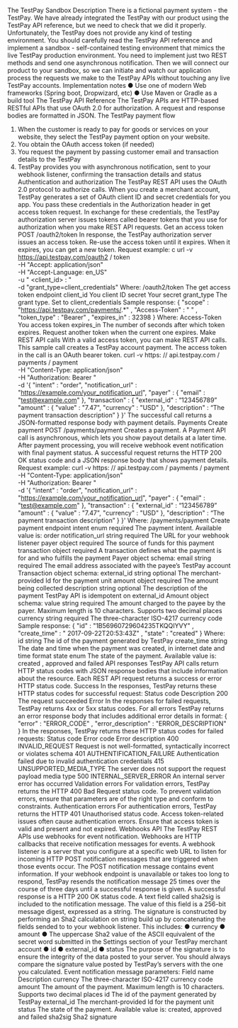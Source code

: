 The TestPay Sandbox
Description
There is a fictional payment system - the TestPay. We have already integrated the
TestPay with our product using the TestPay API reference, but we need to check that we did it
properly. Unfortunately, the TestPay does not provide any kind of testing environment.
You should carefully read the TestPay API reference and implement a sandbox - self-contained
testing environment that mimics the live TestPay production environment. You need to
implement just two REST methods and send one asynchronous notification.
Then we will connect our product to your sandbox, so we can initiate and watch our application
process the requests we make to the TestPay APIs without touching any live TestPay accounts.
Implementation notes
● Use one of modern Web frameworks (Spring boot, Dropwizard, etc)
● Use Maven or Gradle as a build tool
The TestPay API Reference
The TestPay APIs are HTTP-based RESTful APIs that use OAuth 2.0 for authorization. A
request and response bodies are formatted in JSON.
The TestPay payment flow
1. When the customer is ready to pay for goods or services on your website, they select the
TestPay payment option on your website.
2. You obtain the OAuth access token (if needed)
3. You request the payment by passing customer email and transaction details to the
TestPay
4. TestPay provides you with asynchronous notification, sent to your webhook listener,
confirming the transaction details and status
Authentication and authorization
The TestPay REST API uses the OAuth 2.0 protocol to authorize calls. When you create a
merchant account, TestPay generates a set of OAuth client ID and secret credentials for you
app. You pass these credentials in the Authorization header in get access token request.
In exchange for these credentials, the TestPay authorization server issues tokens called bearer
tokens that you use for authorization when you make REST API requests.
Get an access token
POST /oauth2/token
In response, the TestPay authorization server issues an access token. Re-use the access token
until it expires. When it expires, you can get a new token.
Request example:
c url -v https://api.testpay.com/oauth2 / token \
-H "Accept: application/json" \
-H "Accept-Language: en_US" \
-u " <client_id> : <secret> " \
-d "grant_type=client_credentials"
Where:
/oauth2/token The get access token endpoint
client_id You client ID
secret Your secret
grant_type The grant type. Set to client_credentials
Sample response:
{
"scope" : "https://api.testpay.com/payments/.*" ,
"Access-Token" : " <Access-Token> " ,
"token_type" : "Bearer" ,
"expires_in" : 32398
}
Where:
Access-Token You access token
expires_in The number of seconds after which token expires. Request another token
when the current one expires.
Make REST API calls
With a valid access token, you can make REST API calls.
This sample call creates a TestPay account payment. The access token in the call is an OAuth
bearer token.
curl -v https: // api.testpay.com / payments / payment \
-H "Content-Type: application/json" \
-H "Authorization: Bearer <Access-Token> " \
-d '{
"intent" : "order",
"notification_url" : "https://example.com/your_notification_url",
"payer" : {
"email" : "test@example.com"
},
"transaction" : {
"external_id" : “123456789”
"amount" : {
"value" : "7.47",
"currency" : "USD"
},
"description" : “The payment transaction description”
}
}'
The successful call returns a JSON-formatted response body with payment details.
Payments
Create payment
POST /payments/payment
Creates a payment. A Payment API call is asynchronous, which lets you show payout details at
a later time. After payment processing, you will receive webhook event notification with final
payment status.
A successful request returns the HTTP 200 OK status code and a JSON response body that
shows payment details.
Request example:
curl -v https: // api.testpay.com / payments / payment \
-H "Content-Type: application/json" \
-H "Authorization: Bearer <Access-Token> " \
-d '{
"intent" : "order",
"notification_url" : "https://example.com/your_notification_url",
"payer" : {
"email" : "test@example.com"
},
"transaction" : {
"external_id" : “123456789”
"amount" : {
"value" : "7.47",
"currency" : "USD"
},
"description" : “The payment transaction description”
}
}'
Where:
/payments/payment Create payment endpoint
intent enum required The payment intent. Available value is: order
notification_url string required The URL for your webhook listener
payer object required The source of funds for this payment
transaction object required A transaction defines what the payment is for and
who fulfills the payment
Payer object schema:
email string required The email address associated with the payee’s TestPay account
Transaction object schema:
external_id string optional The merchant-provided Id for the payment unit
amount object required The amount being collected
description string optional The description of the payment
TestPay API is idempotent on external_id
Amount object schema:
value string required The amount charged to the payee by the payer. Maximum length
is 10 characters. Supports two decimal places
currency string required The three-character ISO-4217 currency code
Sample response:
{
"id" : "1B56960729604235TKQQIYVY" ,
"create_time" : " 2017-09-22T20:53:43Z" ,
"state" : "created"
}
Where:
id string The id of the payment generated by TestPay
create_time string The date and time when the payment was created, in internet date
and time format
state enum The state of the payment. Available value is: created , approved and
failed
API responses
TestPay API calls return HTTP status codes with JSON response bodies that include
information about the resource. Each REST API request returns a success or error HTTP status
code.
Success
In the responses, TestPay returns these HTTP status codes for successful request:
Status code Description
200 The request succeeded
Error
In the responses for failed requests, TestPay returns 4xx or 5xx status codes.
For all errors TestPay returns an error response body that includes additional error details in
format:
{
"error" : "ERROR_CODE" ,
"error_description" : "ERROR_DESCRIPTION"
}
In the responses, TestPay returns these HTTP status codes for failed requests:
Status code Error code Error description
400 INVALID_REQUEST Request is not well-formatted,
syntactically incorrect or violates schema
401 AUTHENTIFICATION_FAILURE Authentication failed due to invalid
authentication credentials
415 UNSUPPORTED_MEDIA_TYPE The server does not support the request
payload media type
500 INTERNAL_SERVER_ERROR An internal server error has occurred
Validation errors
For validation errors, TestPay returns the HTTP 400 Bad Request status code. To prevent
validation errors, ensure that parameters are of the right type and conform to constraints.
Authentication errors
For authentication errors, TestPay returns the HTTP 401 Unauthorised status code. Access
token-related issues often cause authentication errors. Ensure that access token is valid and
present and not expired.
Webhooks API
The TestPay REST APIs use webhooks for event notification. Webhooks are HTTP callbacks
that receive notification messages for events.
A webhook listener is a server that you configure at a specific web URL to listen for incoming
HTTP POST notification messages that are triggered when those events occur.
The POST notification message contains event information. If your webhook endpoint is
unavailable or takes too long to respond, TestPay resends the notification message 25 times
over the course of three days until a successful response is given. A successful response is a
HTTP 200 OK status code.
A text field called sha2sig is included to the notification message. The value of this field is a
256-bit message digest, expressed as a string. The signature is constructed by performing an
Sha2 calculation on string build up by concatenating the fields sended to to your webhook
listener. This includes:
● currency
● amount
● The uppercase Sha2 value of the ASCII equivalent of the secret word submitted in the
Settings section of your TestPay merchant account
● id
● external_id
● status
The purpose of the signature is to ensure the integrity of the data posted to your server. You
should always compare the signature value posted by TestPay’s servers with the one you
calculated.
Event notification message parameters:
Field name Description
currency The three-character ISO-4217 currency code
amount The amount of the payment. Maximum length is 10 characters. Supports two
decimal places
id The id of the payment generated by TestPay
external_id The merchant-provided Id for the payment unit
status The state of the payment. Available value is: created, approved and failed
sha2sig Sha2 signature
